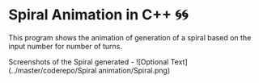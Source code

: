# Spiral Animation in C++ 🌀🌀

This program shows the animation of generation of a spiral based on the input number for number of turns.

Screenshots of the Spiral generated -
![Optional Text](../master/coderepo/Spiral animation/Spiral.png)

